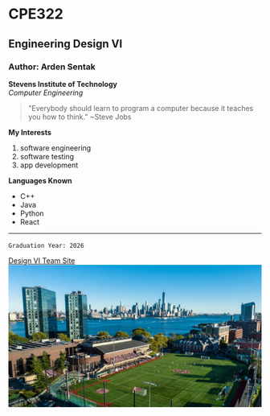 # CPE322
## Engineering Design VI
### Author: Arden Sentak
**Stevens Institute of Technology**
<br/>
*Computer Engineering*
> "Everybody should learn to program a computer because it teaches you how to think." ~Steve Jobs

**My Interests**
1. software engineering
2. software testing
3. app development

**Languages Known**
- C++
- Java
- Python
- React

--- 

`Graduation Year: 2026`

[Design VI Team Site](https://github.com/ardensentak/CPE322)
<br/>
![Image of Stevens Institute of Technology](https://github.com/ardensentak/CPE322/blob/main/stevensImage.jpg)
